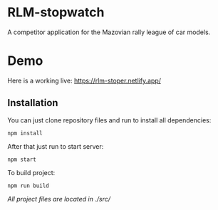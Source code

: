 ﻿# RLM-stopwatch
A competitor application for the Mazovian rally league of car models.

# Demo
Here is a working live: https://rlm-stoper.netlify.app/

## Installation
You can just clone repository files and run to install all dependencies:

`npm install`

After that just run to start server:

`npm start`

To build project:

`npm run build`

*All project files are located in ./src/*
